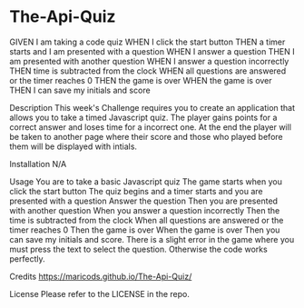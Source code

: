 # The-Api-Quiz
GIVEN I am taking a code quiz
WHEN I click the start button
THEN a timer starts and I am presented with a question
WHEN I answer a question
THEN I am presented with another question
WHEN I answer a question incorrectly
THEN time is subtracted from the clock
WHEN all questions are answered or the timer reaches 0
THEN the game is over
WHEN the game is over
THEN I can save my initials and score

Description
This week's Challenge requires you to create an application that allows you to take a timed Javascript quiz. The player gains points for a correct answer and loses time for a incorrect one. At the end the player will be taken to another page where their score and those who played before them will be displayed with intials.

Installation
N/A

Usage
You are to take a basic Javascript quiz
The game starts when you click the start button
The quiz begins and a timer starts and you are presented with a question
Answer the question
Then you are presented with another question
When you answer a question incorrectly
Then the time is subtracted from the clock
When all questions are answered or the timer reaches 0
Then the game is over
When the game is over
Then you can save my initials and score.
There is a slight error in the game where you must press the text to select the question. Otherwise the code works perfectly.

Credits
https://maricods.github.io/The-Api-Quiz/

License
Please refer to the LICENSE in the repo.